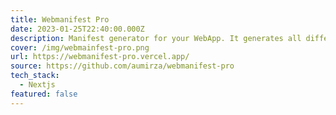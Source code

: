 ```yaml
---
title: Webmanifest Pro
date: 2023-01-25T22:40:00.000Z
description: Manifest generator for your WebApp. It generates all different size images.
cover: /img/webmainfest-pro.png
url: https://webmanifest-pro.vercel.app/
source: https://github.com/aumirza/webmanifest-pro
tech_stack:
  - Nextjs
featured: false
---
```


